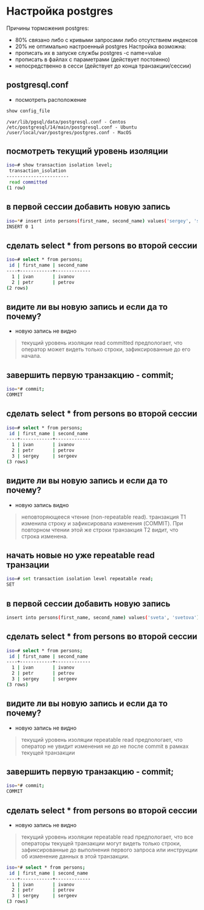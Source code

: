 
# Настройка postgres
Причины торможения postgres:
* 80% связано либо с кривыми запросами либо отсутствием индексов
* 20% не оптимально настроенный postgres
Настройка возможна:
* прописать их в запуске службы postgres -c name=value
* прописать в файлах с параметрами (действует постоянно)
* непосредственно в сесси (действует до конца транзакции/сессии)

## postgresql.conf
- посмотреть расположение
```sql
show config_file
```

```console
/var/lib/pgsql/data/postgresql.conf - Centos
/etc/postgresql/14/main/postgresql.conf - Ubuntu
/user/local/var/postgres/postgres.conf - MacOS
```

## посмотреть текущий уровень изоляции

```bash
iso=# show transaction isolation level;
 transaction_isolation
-----------------------
 read committed
(1 row)
```

## в первой сессии добавить новую запись

```bash
iso=*# insert into persons(first_name, second_name) values('sergey', 'sergeev');
INSERT 0 1
```

## сделать select * from persons во второй сессии

```bash
iso=# select * from persons;
 id | first_name | second_name
----+------------+-------------
  1 | ivan       | ivanov
  2 | petr       | petrov
(2 rows)
```
## видите ли вы новую запись и если да то почему?
- новую запись не видно
> текущий уровень изоляции read committed предпологает, что оператор может видеть только строки, зафиксированные до его начала.

## завершить первую транзакцию - commit;

```bash
iso=*# commit;
COMMIT
```
## сделать select * from persons во второй сессии

```bash
iso=# select * from persons;
 id | first_name | second_name
----+------------+-------------
  1 | ivan       | ivanov
  2 | petr       | petrov
  3 | sergey     | sergeev
(3 rows)
```

## видите ли вы новую запись и если да то почему?
- новую запись видно
> неповторяющееся чтение (non-repeatable read). транзакция T1 изменила строку и зафиксировала изменения (COMMIT). При повторном чтении этой же строки транзакция T2 видит, что строка изменена.

## начать новые но уже repeatable read транзации

```bash
iso=# set transaction isolation level repeatable read;
SET
```

## в первой сессии добавить новую запись

```bash
insert into persons(first_name, second_name) values('sveta', 'svetova');
```

## сделать select * from persons во второй сессии

```bash
iso=# select * from persons;
 id | first_name | second_name
----+------------+-------------
  1 | ivan       | ivanov
  2 | petr       | petrov
  3 | sergey     | sergeev
(3 rows)
```

## видите ли вы новую запись и если да то почему?
- новую запись не видно
> текущий уровень изоляции repeatable read предпологает, что оператор не увидит изменения не до не после commit в рамках текущей транзакции

## завершить первую транзакцию - commit;

```bash
iso=*# commit;
COMMIT
```

## сделать select * from persons во второй сессии
- новую запись не видно
> текущий уровень изоляции repeatable read предпологает, что все операторы текущей транзакции могут видеть только строки, зафиксированные до выполнения первого запроса или инструкции об изменение данных в этой транзакции.

```bash
iso=*# select * from persons;
 id | first_name | second_name
----+------------+-------------
  1 | ivan       | ivanov
  2 | petr       | petrov
  3 | sergey     | sergeev
(3 rows)
```
